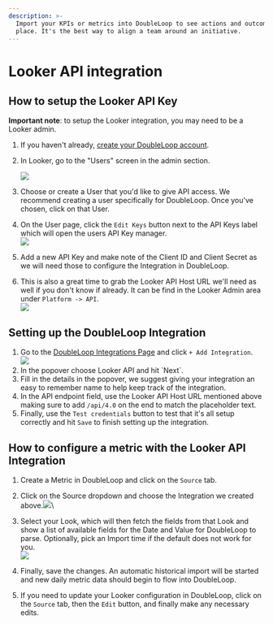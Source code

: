 ```yaml
---
description: >-
  Import your KPIs or metrics into DoubleLoop to see actions and outcomes in one
  place. It's the best way to align a team around an initiative.
---
```


# Looker API integration

## How to setup the Looker API Key

**Important note**: to setup the Looker integration, you may need to be a Looker admin.

1. If you haven't already, [create your DoubleLoop account](https://app.doubleloop.app/sign\_up).
2.  In Looker, go to the "Users" screen in the admin section.

    ![](<../.gitbook/assets/doubleloop.cloud.looker.com\_admin\_next\_users (1).png>)
3. Choose or create a User that you'd like to give API access. We recommend creating a user specifically for DoubleLoop. Once you've chosen, click on that User.
4. On the User page, click the `Edit Keys` button next to the API Keys label which will open the users API Key manager.\
   ![](../.gitbook/assets/doubleloop.cloud.looker.com\_admin\_users\_api3\_key\_4.png)
5. Add a new API Key and make note of the Client ID and Client Secret as we will need those to configure the Integration in DoubleLoop.
6. This is also a great time to grab the Looker API Host URL we'll need as well if you don't know if already. It can be find in the Looker Admin area under `Platform -> API`.\
   ![](<../.gitbook/assets/doubleloop.cloud.looker.com\_admin\_api (1).png>)

## Setting up the DoubleLoop Integration

1. Go to the [DoubleLoop Integrations Page](https://app.doubleloop.app/settings/integrations) and click `+ Add Integration`.\
   ![](../.gitbook/assets/app.doubleloop.app\_settings\_integrations.png)
2. In the popover choose Looker API and hit \`Next\`.&#x20;
3. Fill in the details in the popover, we suggest giving your integration an easy to remember name to help keep track of the integration.
4. In the API endpoint field, use the Looker API Host URL mentioned above making sure to add `/api/4.0` on the end to match the placeholder text.
5. Finally, use the `Test credentials` button to test that it's all setup correctly and hit `Save` to finish setting up the integration.

## How to configure a metric with the Looker API Integration

1. Create a Metric in DoubleLoop and click on the `Source` tab.
2. Click on the Source dropdown and choose the Integration we created above.![](<../.gitbook/assets/app.doubleloop.app\_settings\_integrations (1).png>)\

3. Select your Look, which will then fetch the fields from that Look and show a list of available fields for the Date and Value for DoubleLoop to parse. Optionally, pick an Import time if the default does not work for you. \
   ![](<../.gitbook/assets/app.doubleloop.app\_settings\_integrations (2).png>)
4. Finally, save the changes. An automatic historical import will be started and new daily metric data should begin to flow into DoubleLoop.&#x20;
5. If you need to update your Looker configuration in DoubleLoop, click on the `Source` tab, then the `Edit` button, and finally make any necessary edits.

